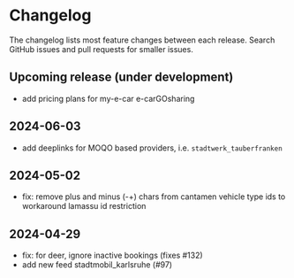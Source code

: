 # Changelog

The changelog lists most feature changes between each release. Search GitHub issues and pull requests for smaller issues.

## Upcoming release (under development)
- add pricing  plans for my-e-car e-carGOsharing

## 2024-06-03
- add deeplinks for MOQO based providers, i.e. `stadtwerk_tauberfranken`

## 2024-05-02
- fix: remove plus and minus (-+) chars from cantamen vehicle type ids to workaround lamassu id restriction

## 2024-04-29
- fix: for deer, ignore inactive bookings (fixes #132)
- add new feed stadtmobil_karlsruhe (#97)
